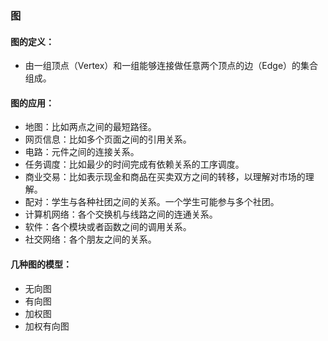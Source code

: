 ### 图

#### 图的定义： 
- 由一组顶点（Vertex）和一组能够连接做任意两个顶点的边（Edge）的集合组成。

#### 图的应用：
- 地图：比如两点之间的最短路径。
- 网页信息：比如多个页面之间的引用关系。
- 电路：元件之间的连接关系。
- 任务调度：比如最少的时间完成有依赖关系的工序调度。
- 商业交易：比如表示现金和商品在买卖双方之间的转移，以理解对市场的理解。
- 配对：学生与各种社团之间的关系。一个学生可能参与多个社团。
- 计算机网络：各个交换机与线路之间的连通关系。
- 软件：各个模块或者函数之间的调用关系。
- 社交网络：各个朋友之间的关系。

#### 几种图的模型：
- 无向图
- 有向图
- 加权图
- 加权有向图
